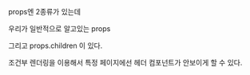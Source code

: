 props엔 2종류가 있는데

우리가 일반적으로 알고있는 props

그리고 props.children 이 있다.

조건부 렌더링을 이용해서 특정 페이지에선 헤더 컴포넌트가 안보이게 할 수 있다.
